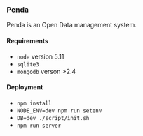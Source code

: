 ### Penda

Penda is an Open Data management system.

#### Requirements

- ``node`` version 5.11
- ``sqlite3``
- ``mongodb`` verson >2.4

#### Deployment

- ``npm install``
- ``NODE_ENV=dev npm run setenv``
- ``DB=dev ./script/init.sh``
- ``npm run server``
